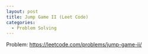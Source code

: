 ```yaml
---
layout: post
title: Jump Game II (Leet Code)
categories:
  - Problem Solving
---
```

Problem: <https://leetcode.com/problems/jump-game-ii/>
